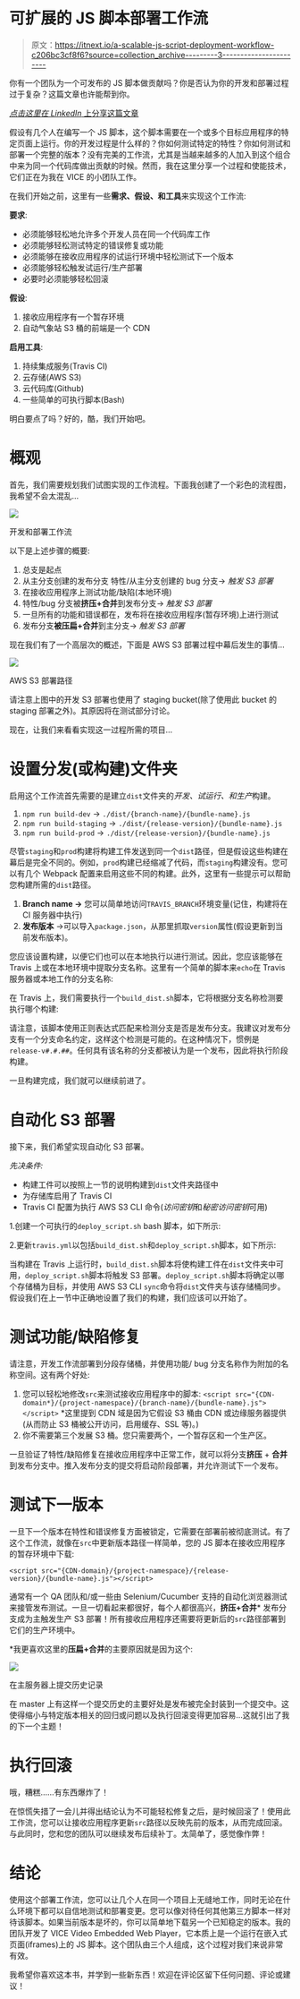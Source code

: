 # 可扩展的 JS 脚本部署工作流

> 原文：<https://itnext.io/a-scalable-js-script-deployment-workflow-c206bc3cf8f6?source=collection_archive---------3----------------------->

你有一个团队为一个可发布的 JS 脚本做贡献吗？你是否认为你的开发和部署过程过于复杂？这篇文章也许能帮到你。

[*点击这里在 LinkedIn* 上分享这篇文章](https://www.linkedin.com/cws/share?url=https%3A%2F%2Fitnext.io%2Fa-scalable-js-script-deployment-workflow-c206bc3cf8f6)

假设有几个人在编写一个 JS 脚本，这个脚本需要在一个或多个目标应用程序的特定页面上运行。你的开发过程是什么样的？你如何测试特定的特性？你如何测试和部署一个完整的版本？没有完美的工作流，尤其是当越来越多的人加入到这个组合中来为同一个代码库做出贡献的时候。然而，我在这里分享一个过程和使能技术，它们正在为我在 VICE 的小团队工作。

在我们开始之前，这里有一些**需求、假设、**和**工具**来实现这个工作流:

**要求**:

*   必须能够轻松地允许多个开发人员在同一个代码库工作
*   必须能够轻松测试特定的错误修复或功能
*   必须能够在接收应用程序的试运行环境中轻松测试下一个版本
*   必须能够轻松触发试运行/生产部署
*   必要时必须能够轻松回滚

**假设**:

1.  接收应用程序有一个暂存环境
2.  自动气象站 S3 桶的前端是一个 CDN

**启用工具**:

1.  持续集成服务(Travis CI)
2.  云存储(AWS S3)
3.  云代码库(Github)
4.  一些简单的可执行脚本(Bash)

明白要点了吗？好的，酷，我们开始吧。

# 概观

首先，我们需要规划我们试图实现的工作流程。下面我创建了一个彩色的流程图，我希望不会太混乱…

![](img/c588f0232ca6951c5e2922c4cd8c6f2c.png)

开发和部署工作流

以下是上述步骤的概要:

1.  总支是起点
2.  从主分支创建的发布分支
    特性/从主分支创建的 bug 分支→ *触发 S3 部署*
3.  在接收应用程序上测试功能/缺陷(本地环境)
4.  特性/bug 分支被**挤压+合并**到发布分支→ *触发 S3 部署*
5.  一旦所有的功能和错误都在，发布将在接收应用程序(暂存环境)上进行测试
6.  发布分支**被压扁+合并**到主分支→ *触发 S3 部署*

现在我们有了一个高层次的概述，下面是 AWS S3 部署过程中幕后发生的事情…

![](img/5b6292913ed13888128489e84020f237.png)

AWS S3 部署路径

请注意上图中的开发 S3 部署也使用了 staging bucket(除了使用此 bucket 的 staging 部署之外)。其原因将在测试部分讨论。

现在，让我们来看看实现这一过程所需的项目…

# 设置分发(或构建)文件夹

启用这个工作流首先需要的是建立`dist`文件夹的*开发、试运行、*和*生产*构建。

1.  `npm run build-dev` → `./dist/{branch-name}/{bundle-name}.js`
2.  `npm run build-staging` → `./dist/{release-version}/{bundle-name}.js`
3.  `npm run build-prod` → `./dist/{release-version}/{bundle-name}.js`

尽管`staging`和`prod`构建将构建工件发送到同一个`dist`路径，但是假设这些构建在幕后是完全不同的。例如，`prod`构建已经缩减了代码，而`staging`构建没有。您可以有几个 Webpack 配置来启用这些不同的构建。此外，这里有一些提示可以帮助您构建所需的`dist`路径。

1.  **Branch name →** 您可以简单地访问`TRAVIS_BRANCH`环境变量(记住，构建将在 CI 服务器中执行)
2.  **发布版本** →可以导入`package.json`，从那里抓取`version`属性(假设更新到当前发布版本)。

您应该设置构建，以便它们也可以在本地执行以进行测试。因此，您应该能够在 Travis 上或在本地环境中提取分支名称。这里有一个简单的脚本来`echo`在 Travis 服务器或本地工作的分支名称:

在 Travis 上，我们需要执行一个`build_dist.sh`脚本，它将根据分支名称检测要执行哪个构建:

请注意，该脚本使用正则表达式匹配来检测分支是否是发布分支。我建议对发布分支有一个分支命名约定，这样这个检测是可能的。在这种情况下，惯例是`release-v#.#.##`。任何具有该名称的分支都被认为是一个发布，因此将执行阶段构建。

一旦构建完成，我们就可以继续前进了。

# 自动化 S3 部署

接下来，我们希望实现自动化 S3 部署。

*先决条件:*

*   构建工件可以按照上一节的说明构建到`dist`文件夹路径中
*   为存储库启用了 Travis CI
*   Travis CI 配置为执行 AWS S3 CLI 命令(*访问密钥*和*秘密访问密钥*可用)

1.创建一个可执行的`deploy_script.sh` bash 脚本，如下所示:

2.更新`travis.yml`以包括`build_dist.sh`和`deploy_script.sh`脚本，如下所示:

当构建在 Travis 上运行时，`build_dist.sh`脚本将使构建工件在`dist`文件夹中可用，`deploy_script.sh`脚本将触发 S3 部署。`deploy_script.sh`脚本将确定以哪个存储桶为目标，并使用 AWS S3 CLI `sync`命令将`dist`文件夹与该存储桶同步。假设我们在上一节中正确地设置了我们的构建，我们应该可以开始了。

# **测试功能/缺陷修复**

请注意，开发工作流部署到分段存储桶，并使用功能/ bug 分支名称作为附加的名称空间。这有两个好处:

1.  您可以轻松地修改`src`来测试接收应用程序中的脚本:
    `<script src="{CDN-domain*}/{project-namespace}/{branch-name}/{bundle-name}.js"></script>` *这里提到 CDN 域是因为它假设 S3 桶由 CDN 或边缘服务器提供(从而防止 S3 桶被公开访问，启用缓存、SSL 等)。)
2.  你不需要第三个发展 S3 桶。您只需要两个，一个暂存区和一个生产区。

一旦验证了特性/缺陷修复在接收应用程序中正常工作，就可以将分支**挤压** + **合并**到发布分支中。推入发布分支的提交将启动阶段部署，并允许测试下一个发布。

# 测试下一版本

一旦下一个版本在特性和错误修复方面被锁定，它需要在部署前被彻底测试。有了这个工作流，就像在`src`中更新版本路径一样简单，您的 JS 脚本在接收应用程序的暂存环境中下载:

`<script src="{CDN-domain}/{project-namespace}/{release-version}/{bundle-name}.js"></script>`

通常有一个 QA 团队和/或一些由 Selenium/Cucumber 支持的自动化浏览器测试来接管发布测试。一旦一切看起来都很好，每个人都很高兴，**挤压+合并*** 发布分支成为主触发生产 S3 部署！所有接收应用程序还需要将更新后的`src`路径部署到它们的生产环境中。

*我更喜欢这里的**压扁+合并**的主要原因就是因为这个:

![](img/b488490f857b6e2b88987fe186097927.png)

在主服务器上提交历史记录

在 master 上有这样一个提交历史的主要好处是发布被完全封装到一个提交中。这使得缩小与特定版本相关的回归或问题以及执行回滚变得更加容易…这就引出了我的下一个主题！

# 执行回滚

哦，糟糕……有东西爆炸了！

在惊慌失措了一会儿并得出结论认为不可能轻松修复之后，是时候回滚了！使用此工作流，您可以让接收应用程序更新`src`路径以反映先前的版本，从而完成回滚。与此同时，您和您的团队可以继续发布后续补丁。太简单了，感觉像作弊！

# 结论

使用这个部署工作流，您可以让几个人在同一个项目上无缝地工作，同时无论在什么环境下都可以自信地测试和部署变更。您可以像对待任何其他第三方脚本一样对待该脚本。如果当前版本是坏的，你可以简单地下载另一个已知稳定的版本。我的团队开发了 VICE Video Embedded Web Player，它本质上是一个运行在嵌入式页面(iframes)上的 JS 脚本。这个团队由三个人组成，这个过程对我们来说非常有效。

我希望你喜欢这本书，并学到一些新东西！欢迎在评论区留下任何问题、评论或建议！